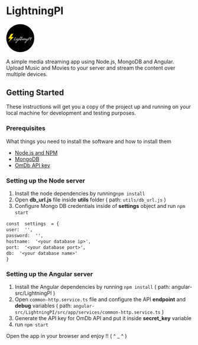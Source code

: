 

# LightningPI

<img src="https://github.com/pavanskipo/LightningPI/blob/master/angular-src/LightningPI/src/favicon.png" width="15%">

A simple media streaming app using Node.js, MongoDB and Angular. 
Upload Music and Movies to your server and stream the content over multiple devices.

  

## Getting Started

  

These instructions will get you a copy of the project up and running on your local machine for development and testing purposes.

  

### Prerequisites

  

What things you need to install the software and how to install them

 - [Node.js and NPM](https://nodejs.org/en/download/) 
 - [MongoDB](https://www.mongodb.com/download-center)
 - [OmDb API key](http://www.omdbapi.com/)

  

### Setting up the Node server 

 1. Install the node dependencies by running`npm install`  
 2. Open **db_url.js** file inside **utils** folder ( path: `utils/db_url.js` )
 3. Configure Mongo DB credentials inside of **settings** object and run `npm start`

```
const  settings  = {
user:  '',
password:  '',
hostname:  '<your database ip>',
port:  '<your database port>',
db:  '<your database name>'
}
```

### Setting up the Angular server 

 1. Install the Angular dependencies by running `npm install` ( path:
    angular-src/LightningPI ) 
 2. Open `common-http.service.ts` file and
    configure the API **endpoint** and **debug** variables ( path: 
    `angular-src/LightningPI/src/app/services/common-http.service.ts` )
 3.  Generate the API key for OmDb API and put it inside **secret_key** variable
 4.  run `npm start`

Open the app in your browser and enjoy !! ( ^ _ ^ )
